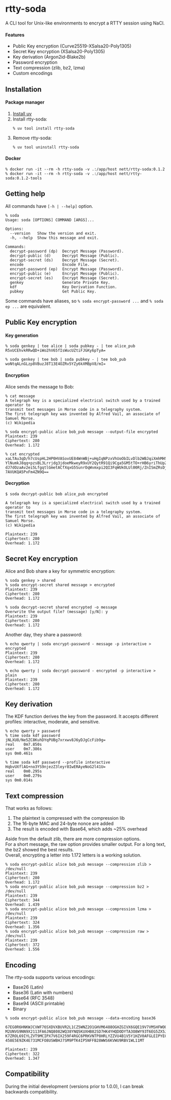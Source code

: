# rtty-soda

A CLI tool for Unix-like environments to encrypt a RTTY session using NaCl.


#### Features

- Public Key encryption (Curve25519-XSalsa20-Poly1305)
- Secret Key encryption (XSalsa20-Poly1305)
- Key derivation (Argon2id-Blake2b)
- Password encryption
- Text compression (zlib, bz2, lzma)
- Custom encodings


## Installation
#### Package manager

1. [Install uv](https://docs.astral.sh/uv/getting-started/installation/)
2. Install rtty-soda:
   ```
   % uv tool install rtty-soda
   ```
3. Remove rtty-soda:
   ```
   % uv tool uninstall rtty-soda
   ```

#### Docker

```
% docker run -it --rm -h rtty-soda -v .:/app/host nett/rtty-soda:0.1.2
% docker run -it --rm -h rtty-soda -v .:/app/host nett/rtty-soda:0.1.2-tools
```


## Getting help

All commands have `[-h | --help]` option.

```
% soda
Usage: soda [OPTIONS] COMMAND [ARGS]...

Options:
  --version   Show the version and exit.
  -h, --help  Show this message and exit.

Commands:
  decrypt-password (dp)  Decrypt Message (Password).
  decrypt-public (d)     Decrypt Message (Public).
  decrypt-secret (ds)    Decrypt Message (Secret).
  encode                 Encode File.
  encrypt-password (ep)  Encrypt Message (Password).
  encrypt-public (e)     Encrypt Message (Public).
  encrypt-secret (es)    Encrypt Message (Secret).
  genkey                 Generate Private Key.
  kdf                    Key Derivation Function.
  pubkey                 Get Public Key.
```

Some commands have aliases, so `% soda encrypt-password ...` and `% soda ep ...`
are equivalent.


## Public Key encryption
#### Key generation

```
% soda genkey | tee alice | soda pubkey - | tee alice_pub
R5xUCEhvkRRwQD+iWo2hV65fIsWucUZtiFJGKy6pTyA=

% soda genkey | tee bob | soda pubkey - | tee bob_pub
woNtqALnGLzp8VBuzJ8T13E4OZRv5YZy6kXMBpV8/mI=
```

#### Encryption

Alice sends the message to Bob:

```
% cat message
A telegraph key is a specialized electrical switch used by a trained operator to
transmit text messages in Morse code in a telegraphy system.
The first telegraph key was invented by Alfred Vail, an associate of Samuel Morse.
(c) Wikipedia

% soda encrypt-public alice bob_pub message --output-file encrypted
Plaintext: 239
Ciphertext: 280
Overhead: 1.172

% cat encrypted
xaLTAu3qD/h7cUspHL2HP0HVASovUE84WnWBj+uHgIqNPzxVhUoObILvDlb2WBJqiXmhMHSXpdMBMSiewdXtU9m
YlNumkJ8qq+pzsBL3Lrrjdg3jdoeMkweyR9xUY2QytR91Qi9Cga5GM5tTO+rHB6yriThUp2XGEQ1Bap358AT8u/
dJ7dOzaAv2ei5LfgqtlGmetACfXqxG5SunrOqWvmxpi2QI3FqWUkOLUl00Rj/ZnISmZRsDjekKgJcknKit498cL
7AVUKQA5PxFm4ZN9Q==
```

#### Decryption

```
$ soda decrypt-public bob alice_pub encrypted

A telegraph key is a specialized electrical switch used by a trained operator to
transmit text messages in Morse code in a telegraphy system.
The first telegraph key was invented by Alfred Vail, an associate of Samuel Morse.
(c) Wikipedia

Plaintext: 239
Ciphertext: 280
Overhead: 1.172
```


## Secret Key encryption

Alice and Bob share a key for symmetric encryption:

```
% soda genkey > shared
% soda encrypt-secret shared message > encrypted
Plaintext: 239
Ciphertext: 280
Overhead: 1.172

% soda decrypt-secret shared encrypted -o message
Overwrite the output file? (message) [y/N]: y
Plaintext: 239
Ciphertext: 280
Overhead: 1.172
```

Another day, they share a password:

```
% echo qwerty | soda encrypt-password - message -p interactive > encrypted
Plaintext: 239
Ciphertext: 280
Overhead: 1.172

% echo qwerty | soda decrypt-password - encrypted -p interactive > plain
Plaintext: 239
Ciphertext: 280
Overhead: 1.172
```


## Key derivation

The KDF function derives the key from the password.
It accepts different profiles: interactive, moderate, and sensitive.

```
% echo qwerty > password
% time soda kdf password
jNLXU8/Ne5ZC8KuhDYqPUBg7xrxwv8J6yDJgCcFib9g=
real	0m7.850s
user	0m7.386s
sys	0m0.461s

% time soda kdf password --profile interactive
HqbvUXflAG+no3YS9njezZ3leyr8IwERAyeNoG2l41U=
real	0m0.295s
user	0m0.279s
sys	0m0.014s
```


## Text compression

That works as follows:
1. The plaintext is compressed with the compression lib
2. The 16-byte MAC and 24-byte nonce are added
3. The result is encoded with Base64, which adds ~25% overhead

Aside from the default zlib, there are more compression options. \
For a short message, the raw option provides smaller output.
For a long text, the bz2 showed the best results. \
Overall, encrypting a letter into 1.172 letters is a working solution.

```
% soda encrypt-public alice bob_pub message --compression zlib > /dev/null
Plaintext: 239
Ciphertext: 280
Overhead: 1.172
% soda encrypt-public alice bob_pub message --compression bz2 > /dev/null
Plaintext: 239
Ciphertext: 344
Overhead: 1.439
% soda encrypt-public alice bob_pub message --compression lzma > /dev/null
Plaintext: 239
Ciphertext: 324
Overhead: 1.356
% soda encrypt-public alice bob_pub message --compression raw > /dev/null
Plaintext: 239
Ciphertext: 372
Overhead: 1.556
```


## Encoding

The rtty-soda supports various encodings:

- Base26 (Latin)
- Base36 (Latin with numbers)
- Base64 (RFC 3548)
- Base94 (ASCII printable)
- Binary

```
% soda encrypt-public alice bob_pub message --data-encoding base36

67EG0R6HNKWJCVWF76SXDVXBUVR2L1CZ5WNZ2O1GHVM6488OGHZGIVX6GQE19V7VMSHFWOQD09GRIOOFSUXFRVG
M2UNVG9NN9X2113FA6JNQ8082WQ38YNQ5KUXHB82SD7HK4YHQDODYTA3O8WY93T6EG5ZX5JB9W1IETKC4D7TOHT
K7ZROL69IYLZVT9MCIPX7V6IX259F4RGC6PRKVNTP8HRLYZZVU4B1V5Y1HZV0AFGLEIPYECEKN7WC7ZL1YVTWJQ
458E5E9ZK4E731MCFO8USWBHJ7SM9PTK4IP5NFFB28WWS6KVWU9RBV1WL11MT

Plaintext: 239
Ciphertext: 322
Overhead: 1.347
```


## Compatibility

During the initial development (versions prior to 1.0.0),
I can break backwards compatibility.
